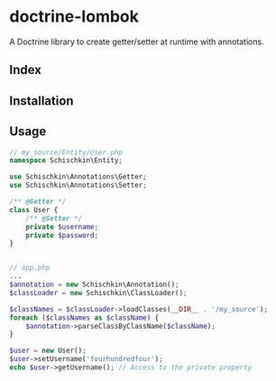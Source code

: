 # doctrine-lombok
A Doctrine library to create getter/setter at runtime with annotations.

## Index

## Installation

## Usage
```php
// my_source/Entity/User.php
namespace Schischkin\Entity;

use Schischkin\Annotations\Getter;
use Schischkin\Annotations\Setter;

/** @Getter */
class User {
    /** @Setter */
    private $username;
    private $password;
}



```


```php
// app.php
...
$annotation = new Schischkin\Annotation();
$classLoader = new Schischkin\ClassLoader();

$classNames = $classLoader->loadClasses(__DIR__ . '/my_source');
foreach ($classNames as $className) {
    $annotation->parseClassByClassName($className);
}

$user = new User();
$user->setUsername('fourhundredfour');
echo $user->getUsername(); // Access to the private property
```